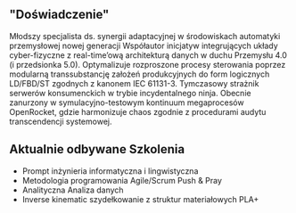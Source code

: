 ## "Doświadczenie"

Młodszy specjalista ds. synergii adaptacyjnej w środowiskach automatyki przemysłowej nowej generacji
Współautor inicjatyw integrujących układy cyber-fizyczne z real-time’ową architekturą danych w duchu Przemysłu 4.0 (i przedsionka 5.0). Optymalizuje rozproszone procesy sterowania poprzez modularną transsubstancję założeń produkcyjnych do form logicznych LD/FBD/ST zgodnych z kanonem IEC 61131-3.
Tymczasowy strażnik serwerów konsumenckich w trybie incydentalnego ninja. Obecnie zanurzony w symulacyjno-testowym kontinuum megaprocesów OpenRocket, gdzie harmonizuje chaos zgodnie z procedurami audytu transcendencji systemowej.


## Aktualnie odbywane Szkolenia

* Prompt inżynieria informatyczna i lingwistyczna
* Metodologia programowania Agile/Scrum Push & Pray
* Analityczna Analiza danych
* Inverse kinematic szydełkowanie z struktur materiałowych PLA+
